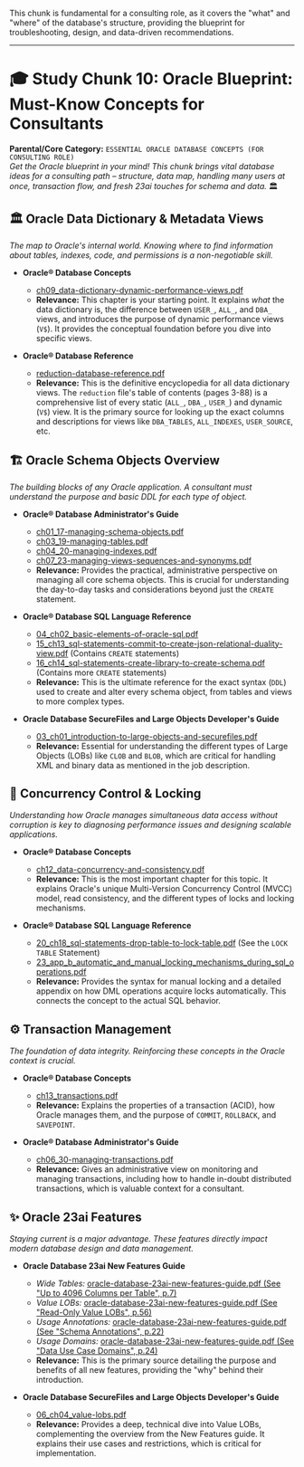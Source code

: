 This chunk is fundamental for a consulting role, as it covers the "what" and "where" of the database's structure, providing the blueprint for troubleshooting, design, and data-driven recommendations.

***

# 🎓 Study Chunk 10: Oracle Blueprint: Must-Know Concepts for Consultants

**Parental/Core Category:** `ESSENTIAL ORACLE DATABASE CONCEPTS (FOR CONSULTING ROLE)`  
*Get the Oracle blueprint in your mind! This chunk brings vital database ideas for a consulting path – structure, data map, handling many users at once, transaction flow, and fresh 23ai touches for schema and data.* 🏛️

## **🏛️ Oracle Data Dictionary & Metadata Views**
*The map to Oracle's internal world. Knowing where to find information about tables, indexes, code, and permissions is a non-negotiable skill.*

*   **Oracle® Database Concepts**
    *   [ch09_data-dictionary-dynamic-performance-views.pdf](books/database-concepts/ch09_data-dictionary-dynamic-performance-views.pdf)
    *   **Relevance:** This chapter is your starting point. It explains *what* the data dictionary is, the difference between `USER_`, `ALL_`, and `DBA_` views, and introduces the purpose of dynamic performance views (`V$`). It provides the conceptual foundation before you dive into specific views.

*   **Oracle® Database Reference**
    *   [reduction-database-reference.pdf](books/reductions/reduction-database-reference.pdf)
    *   **Relevance:** This is the definitive encyclopedia for all data dictionary views. The `reduction` file's table of contents (pages 3-88) is a comprehensive list of every static (`ALL_`, `DBA_`, `USER_`) and dynamic (`V$`) view. It is the primary source for looking up the exact columns and descriptions for views like `DBA_TABLES`, `ALL_INDEXES`, `USER_SOURCE`, etc.


## **🏗️ Oracle Schema Objects Overview**
*The building blocks of any Oracle application. A consultant must understand the purpose and basic DDL for each type of object.*

*   **Oracle® Database Administrator's Guide**
    *   [ch01_17-managing-schema-objects.pdf](books/database-administrators-guide/ch01_17-managing-schema-objects.pdf)
    *   [ch03_19-managing-tables.pdf](books/database-administrators-guide/ch03_19-managing-tables.pdf)
    *   [ch04_20-managing-indexes.pdf](books/database-administrators-guide/ch04_20-managing-indexes.pdf)
    *   [ch07_23-managing-views-sequences-and-synonyms.pdf](books/database-administrators-guide/ch07_23-managing-views-sequences-and-synonyms.pdf)
    *   **Relevance:** Provides the practical, administrative perspective on managing all core schema objects. This is crucial for understanding the day-to-day tasks and considerations beyond just the `CREATE` statement.

*   **Oracle® Database SQL Language Reference**
    *   [04_ch02_basic-elements-of-oracle-sql.pdf](books/sql-language-reference/04_ch02_basic-elements-of-oracle-sql.pdf)
    *   [15_ch13_sql-statements-commit-to-create-json-relational-duality-view.pdf](books/sql-language-reference/15_ch13_sql-statements-commit-to-create-json-relational-duality-view.pdf) (Contains `CREATE` statements)
    *   [16_ch14_sql-statements-create-library-to-create-schema.pdf](books/sql-language-reference/16_ch14_sql-statements-create-library-to-create-schema.pdf) (Contains more `CREATE` statements)
    *   **Relevance:** This is the ultimate reference for the exact syntax (`DDL`) used to create and alter every schema object, from tables and views to more complex types.

*   **Oracle Database SecureFiles and Large Objects Developer's Guide**
    *   [03_ch01_introduction-to-large-objects-and-securefiles.pdf](books/securefiles-and-large-objects-developers-guide/03_ch01_introduction-to-large-objects-and-securefiles.pdf)
    *   **Relevance:** Essential for understanding the different types of Large Objects (LOBs) like `CLOB` and `BLOB`, which are critical for handling XML and binary data as mentioned in the job description.


## **🔄 Concurrency Control & Locking**
*Understanding how Oracle manages simultaneous data access without corruption is key to diagnosing performance issues and designing scalable applications.*

*   **Oracle® Database Concepts**
    *   [ch12_data-concurrency-and-consistency.pdf](books/database-concepts/ch12_data-concurrency-and-consistency.pdf)
    *   **Relevance:** This is the most important chapter for this topic. It explains Oracle's unique Multi-Version Concurrency Control (MVCC) model, read consistency, and the different types of locks and locking mechanisms.

*   **Oracle® Database SQL Language Reference**
    *   [20_ch18_sql-statements-drop-table-to-lock-table.pdf](books/sql-language-reference/20_ch18_sql-statements-drop-table-to-lock-table.pdf) (See the `LOCK TABLE` Statement)
    *   [23_app_b_automatic_and_manual_locking_mechanisms_during_sql_operations.pdf](books/sql-language-reference/23_app_b_automatic_and_manual_locking_mechanisms_during_sql_operations.pdf)
    *   **Relevance:** Provides the syntax for manual locking and a detailed appendix on how DML operations acquire locks automatically. This connects the concept to the actual SQL behavior.


## **⚙️ Transaction Management**
*The foundation of data integrity. Reinforcing these concepts in the Oracle context is crucial.*

*   **Oracle® Database Concepts**
    *   [ch13_transactions.pdf](books/database-concepts/ch13_transactions.pdf)
    *   **Relevance:** Explains the properties of a transaction (ACID), how Oracle manages them, and the purpose of `COMMIT`, `ROLLBACK`, and `SAVEPOINT`.

*   **Oracle® Database Administrator's Guide**
    *   [ch06_30-managing-transactions.pdf](books/database-administrators-guide/ch06_30-managing-transactions.pdf)
    *   **Relevance:** Gives an administrative view on monitoring and managing transactions, including how to handle in-doubt distributed transactions, which is valuable context for a consultant.


## **✨ Oracle 23ai Features**
*Staying current is a major advantage. These features directly impact modern database design and data management.*

*   **Oracle Database 23ai New Features Guide**
    *   *Wide Tables:* [oracle-database-23ai-new-features-guide.pdf (See "Up to 4096 Columns per Table", p.7)](books/oracle-database-23ai-new-features-guide.pdf)
    *   *Value LOBs:* [oracle-database-23ai-new-features-guide.pdf (See "Read-Only Value LOBs", p.56)](books/oracle-database-23ai-new-features-guide.pdf)
    *   *Usage Annotations:* [oracle-database-23ai-new-features-guide.pdf (See "Schema Annotations", p.22)](books/oracle-database-23ai-new-features-guide.pdf)
    *   *Usage Domains:* [oracle-database-23ai-new-features-guide.pdf (See "Data Use Case Domains", p.24)](books/oracle-database-23ai-new-features-guide.pdf)
    *   **Relevance:** This is the primary source detailing the purpose and benefits of all new features, providing the "why" behind their introduction.

*   **Oracle Database SecureFiles and Large Objects Developer's Guide**
    *   [06_ch04_value-lobs.pdf](books/securefiles-and-large-objects-developers-guide/06_ch04_value-lobs.pdf)
    *   **Relevance:** Provides a deep, technical dive into Value LOBs, complementing the overview from the New Features guide. It explains their use cases and restrictions, which is critical for implementation.